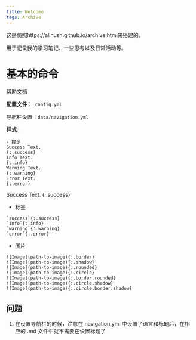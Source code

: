 ```yaml
---
title: Welcome
tags: Archive
---
```


这是仿照https://alinush.github.io/archive.html来搭建的。

用于记录我的学习笔记、一些思考以及日常活动等。

# 基本的命令
[帮助文档](https://kitian616.github.io/jekyll-TeXt-theme/docs/zh/quick-start)

**配置文件**：`_config.yml` 

导航栏设置：`data/navigation.yml`

**样式:**
```
- 提示
Success Text.
{:.success}
Info Text.
{:.info}
Warning Text.
{:.warning}
Error Text.
{:.error}
```

Success Text.
{:.success}
- 标签
```
`success`{:.success}
`info`{:.info}
`warning`{:.warning}
`error`{:.error}
```
- 图片
```
![Image](path-to-image){:.border}
![Image](path-to-image){:.shadow}
![Image](path-to-image){:.rounded}
![Image](path-to-image){:.circle}
![Image](path-to-image){:.border.rounded}
![Image](path-to-image){:.circle.shadow}
![Image](path-to-image){:.circle.border.shadow}
```
## 问题
1. 在设置导航栏的时候，注意在 navigation.yml 中设置了语言和标题后，在相应的 .md 文件中就不需要在设置标题了